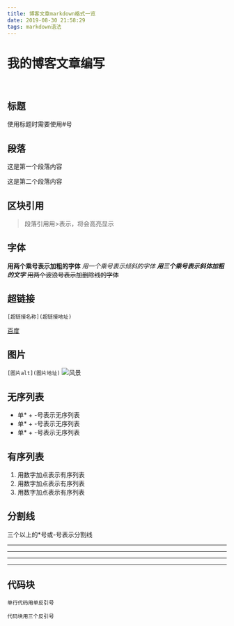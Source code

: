 ```yaml
---
title: 博客文章markdown格式一览
date: 2019-08-30 21:58:29
tags: markdown语法
---
```

# 我的博客文章编写<br><br>
<!-- more -->
## 标题 
使用标题时需要使用#号 
## 段落 
这是第一个段落内容

这是第二个段落内容
## 区块引用 
> 段落引用用>表示，将会高亮显示 

## 字体
**用两个乘号表示加粗的字体**
*用一个乘号表示倾斜的字体*
***用三个乘号表示斜体加粗的文字***
~~用两个波浪号表示加删除线的字体~~
## 超链接
`[超链接名称](超链接地址)`

[百度](http://www.baidu.com) 
## 图片 
`[图片alt](图片地址)`
![风景](https://ss0.bdstatic.com/70cFvHSh_Q1YnxGkpoWK1HF6hhy/it/u=2115448595,3265608281&fm=26&gp=0.jpg) 
## 无序列表 
* 单* + -号表示无序列表
* 单* + -号表示无序列表
* 单* + -号表示无序列表

## 有序列表
1. 用数字加点表示有序列表
2. 用数字加点表示有序列表
3. 用数字加点表示有序列表

## 分割线 

三个以上的*号或-号表示分割线

-----
---
***
****
## 代码块
`单行代码用单反引号`
```
代码块用三个反引号
```
